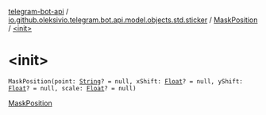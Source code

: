 [telegram-bot-api](../../index.md) / [io.github.oleksivio.telegram.bot.api.model.objects.std.sticker](../index.md) / [MaskPosition](index.md) / [&lt;init&gt;](./-init-.md)

# &lt;init&gt;

`MaskPosition(point: `[`String`](https://kotlinlang.org/api/latest/jvm/stdlib/kotlin/-string/index.html)`? = null, xShift: `[`Float`](https://kotlinlang.org/api/latest/jvm/stdlib/kotlin/-float/index.html)`? = null, yShift: `[`Float`](https://kotlinlang.org/api/latest/jvm/stdlib/kotlin/-float/index.html)`? = null, scale: `[`Float`](https://kotlinlang.org/api/latest/jvm/stdlib/kotlin/-float/index.html)`? = null)`

[MaskPosition](https://core.telegram.org/bots/api/#maskposition)

